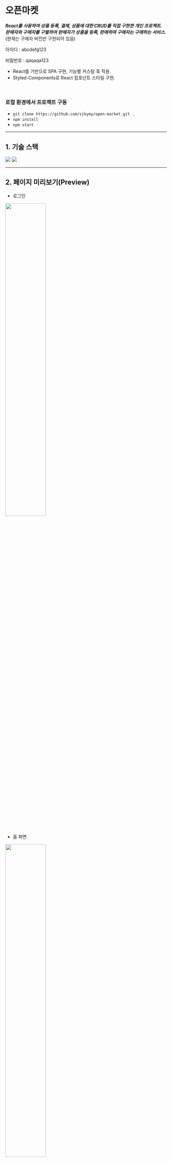 # 오픈마켓
***React를 사용하여 상품 등록, 결제, 상품에 대한 CRUD를 직접 구현한 개인 프로젝트.*** <br />
***판매자와 구매자를 구별하여 판매자가 상품을 등록, 판매하며 구매자는 구매하는 서비스.*** (현재는 구매자 버전만 구현되어 있음) <br />


<p>아이디 : abcdefg123</p>
<p>비밀번호 : qaqaqa123</p>

+ React를 기반으로 SPA 구현, 기능별 커스텀 훅 적용. 
+ Styled-Components로 React 컴포넌트 스타일 구현.
<br/>

### 로컬 환경에서 프로젝트 구동
- ```git clone https://github.com/sjkymy/open-market.git .```
- ```npm install```
- ```npm start```
---
## 1. 기술 스택
<img src="https://img.shields.io/badge/React-61DAFB?style=for-the-badge&logo=React&logoColor=white">
<img src="https://img.shields.io/badge/styled-components-DB7093?style=for-the-badge&logo=styled-components&logoColor=white">

---

## 2. 페이지 미리보기(Preview)

+ <p>로그인</p>
<span>
  <img src="https://github.com/sjkymy/open-market/assets/112460273/132c0efc-a322-45cc-8b74-da12802c2b6f" width="50%" />
</span>
  
+ <p>홈 화면</p>
<span>
  <img src="https://github.com/sjkymy/open-market/assets/112460273/8bb1685b-f5fc-4279-93e4-892c6575af9b" width="50%" />
</span>

+ <p>상품 상세 페이지</p>
<span>
  <img src="https://github.com/sjkymy/open-market/assets/112460273/c31a265b-0933-418c-8a70-c81422377965" width="50%" />
</span>

+ <p>장바구니</p>
<span>
  <img src="https://github.com/sjkymy/open-market/assets/112460273/1888e27f-c116-43a0-84fe-979ef5009878" width="50%" />
</span>

+ <p>구매 페이지</p>
<span>
  <img src="https://github.com/sjkymy/open-market/assets/112460273/41d33849-bc96-4e70-a913-ba7423fffee9" width="50%" />
</span>

---

## 3. 트러블 슈팅
장바구니 페이지의 UI를 구현하기 위해서 상품 데이터(상품 이름, 이미지, 스토어 이름 등) 값이 필요했다.<br />
그러나 장바구니 목록을 보는 API(GET /cart/)에는 상품 수량과 상품 및 카트 id 관련 값들만 있어서 해당 값들은 받을 수 없었다.<br />
상품 데이터는 상품 디테일 API(GET /products/<int:product_id>/)를 통해서 받아와야 했다.

cart API의 product_id와 상품 디테일 API의 product_id가 같은 객체만 뽑아서 상품 데이터 값을 UI에 그리기 위한 코드를 작성했다.

```
// Cart.jsx

const [productDetailData, setProductDetailData] = useState([])

useEffect(() => {
  if(!isLoading) {
    const myCartIn = cartData.results;
    // console.log(myCartIn);
    const myCartInProductIdArr = myCartIn.map((item) => {
      return item.product_id
    });
    
    myCartInProductIdArr.forEach((v) => {
      const detailData = async () => {
        try {
          const response = await axios.get(`https://openmarket.weniv.co.kr/products/${v}/`);
          // console.log(response.data);
          const responseData = response.data
          setProductDetailData(...productDetailData, responseData);
        } catch (error) {
          console.log(error);
        }
      };
      detailData();
    });
  };
},[isLoading])
console.log(productDetailData);
```

### 1. 같은 product_id를 가진 객체를 뽑아 새로운 배열 만들기
```productDetailData``` 배열에 product_id 값이 같은 객체들을 넣고 싶었다.<br />
```setProductDetailData```를 호출할 때, 전개 연산자(...)를 사용하여 기존의 ```productDetailData``` 배열과 ```responseData(상품디테일)```를 
합쳐서 새로운 배열을 만들고 싶었지만 **문제점은 배열 안에 하나의 객체만 들어간 상태로 출력된다는 것이다. **

전개 연산자 대신 ```concat()``` 메서드를 사용하여 이전 상태값을 함수형 업데이트로 전달했고, 이전 상태값과 ```responseData```를 합친 새로운 배열을 리턴하는 방식으로 수정했다.
```
useEffect(() => {
  ...
  ...  
    myCartInProductIdArr.forEach((v) => {
      const detailData = async () => {
        try {
          ...
          ...
          setProductDetailData((prevData) => prevData.concat(responseData));
        } catch (error) {
          console.log(error);
        }
      };
      detailData();
    });
  ...
},[isLoading])
```

**여기서 문제점은 불필요한 렌더링이 발생했다. 배열의 길이만큼 렌더링이 일어났다.**

### 2. 렌더링 최적화 (1) - useMemo 사용하기
```
const cartProductData = useMemo(() => {
  return cartData.results.map((item) => {
    const fetchData = async () => {
      try {
        const response = await axios.get(
          `https://openmarket.weniv.co.kr/products/${item.product_id}/`
        );
        return response.data;
      } catch (error) {
        console.log(error);
      }
    };
    return fetchData();
  });
}, [cartData.results]);

useEffect(() => {
  Promise.all(cartProductData).then((data) => {
    setProductDetailData(data);
  });
}, [cartProductData]);
```

- 랜더링 최적화를 위해 ```useMemo``` 훅을 사용했다. 그 이유는 렌더링을 최종 한 번만 하려면 ```useMemo``` 훅을 사용하여 ```cartProductData``` 배열을 계산하고, 이전 결과를 재사용하기 위함이었다.<br />
- ```cartProductData```는 ```cartData.results``` 배열에서 각각의 product_id에 대한 상세정보를 비동기로 가져오는 ```fetchData``` 함수를 반환하는 배열이다.
- 이후 ```useEffect```에서 ```Promise.all```을 사용하여 ```cartProductData``` 배열의 모든 비동기 요청이 완료되면, 각각의 결과를 배열로 받아서 ```setProductDetailData```를 호출하여 ```cartProductData``` 상태값을 업데이트 했다.

### 3. 렌더링 최적화 (2) - useMemo 사용하지 않기
최적화하려는 계산의 비용이 크지 않고, 장바구니 상품 배열은 자주 변경되는 특징이 있다. 굳이 ```useMemo```를 사용할 필요는 없었다.<br />
```useMemo```를 사용하지 않고 렌더링 최적화 코드를 작성했다.
```
const [productDetailData, setProductDetailData] = useState([]);

useEffect(() => {
  let isMounted = true;
  const fetchProductDetails = async () => {
    const myCartIn = cartData.results;
    const myCartInProductIdArr = myCartIn.map((item) => item.product_id);
    const productDetails = [];
    for (const productId of myCartInProductIdArr) {
      try {
        const response = await axios.get(`https://openmarket.weniv.co.kr/products/${productId}/`);
        productDetails.push(response.data);
      } catch (error) {
        console.log(error);
      }
    }
    if (isMounted) {
      setProductDetailData(productDetails);
    }
  };
  if (!isLoading) {
    fetchProductDetails();
  }
  return () => {
    isMounted = false;
  };
}, [isLoading, cartData]);
```
- ```productDetailData```는 빈 배열로 초기화하고, ```useEffect```에서 ```isLoading```과 ```cartData```가 변경될 때마다 상품 상세정보를 비동기로 가져오는 ```fetchProductDetails``` 함수를 실행한다.
- 이때, ```fetchProductDetails``` 함수에서는 ```myCartInProductIdArr``` 배열에 있는 각각의 product_id에 대한 상세정보를 가져와서 ```productDetails``` 배열에 저장한다.
- ```isMounted``` 변수를 사용하여 컴포넌트가 마운트된 상태에서만 ```setProductDetailData``` 함수를 호출하여 상태값을 업데이트한다.

최종적으로 불필요한 렌더링을 방지하고 최종 결과만 렌더링할 수 있었다.

이후 장바구니에서 상품 삭제 및 수량 수정 등 장바구니 데이터가 새롭게 업데이트 되는 기능을 새롭게 구현하면서 cart.jsx의 코드는 일부 수정된 부분이 있다.



